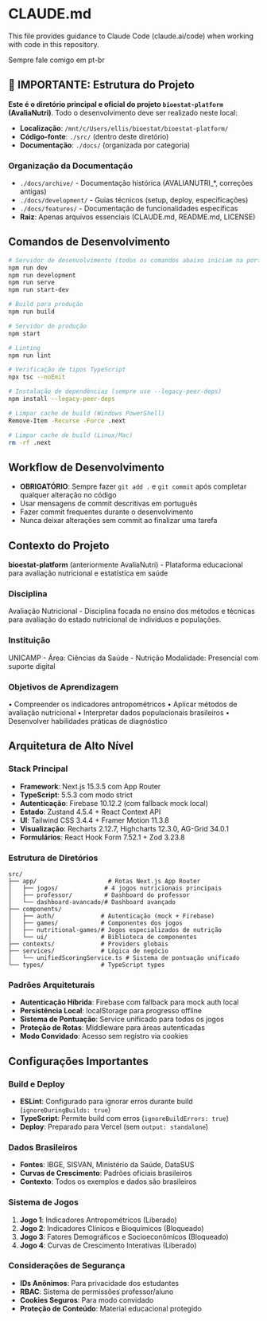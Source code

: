 # CLAUDE.md

This file provides guidance to Claude Code (claude.ai/code) when working with code in this repository.

Sempre fale comigo em pt-br

## 🚨 IMPORTANTE: Estrutura do Projeto
**Este é o diretório principal e oficial do projeto `bioestat-platform` (AvaliaNutri)**. Todo o desenvolvimento deve ser realizado neste local:
- **Localização**: `/mnt/c/Users/ellis/bioestat/bioestat-platform/`
- **Código-fonte**: `./src/` (dentro deste diretório)
- **Documentação**: `./docs/` (organizada por categoria)

### Organização da Documentação
- `./docs/archive/` - Documentação histórica (AVALIANUTRI_*, correções antigas)
- `./docs/development/` - Guias técnicos (setup, deploy, especificações)
- `./docs/features/` - Documentação de funcionalidades específicas
- **Raiz**: Apenas arquivos essenciais (CLAUDE.md, README.md, LICENSE)

## Comandos de Desenvolvimento

```bash
# Servidor de desenvolvimento (todos os comandos abaixo iniciam na porta 3000)
npm run dev
npm run development
npm run serve
npm run start-dev

# Build para produção
npm run build

# Servidor de produção
npm start

# Linting
npm run lint

# Verificação de tipos TypeScript
npx tsc --noEmit

# Instalação de dependências (sempre use --legacy-peer-deps)
npm install --legacy-peer-deps

# Limpar cache de build (Windows PowerShell)
Remove-Item -Recurse -Force .next

# Limpar cache de build (Linux/Mac)
rm -rf .next
```

## Workflow de Desenvolvimento
- **OBRIGATÓRIO**: Sempre fazer `git add .` e `git commit` após completar qualquer alteração no código
- Usar mensagens de commit descritivas em português
- Fazer commit frequentes durante o desenvolvimento
- Nunca deixar alterações sem commit ao finalizar uma tarefa

## Contexto do Projeto
**bioestat-platform** (anteriormente AvaliaNutri) - Plataforma educacional para avaliação nutricional e estatística em saúde

### Disciplina
Avaliação Nutricional - Disciplina focada no ensino dos métodos e técnicas para avaliação do estado nutricional de indivíduos e populações.

### Instituição
UNICAMP - Área: Ciências da Saúde - Nutrição
Modalidade: Presencial com suporte digital

### Objetivos de Aprendizagem
• Compreender os indicadores antropométricos
• Aplicar métodos de avaliação nutricional
• Interpretar dados populacionais brasileiros
• Desenvolver habilidades práticas de diagnóstico

## Arquitetura de Alto Nível

### Stack Principal
- **Framework**: Next.js 15.3.5 com App Router
- **TypeScript**: 5.5.3 com modo strict
- **Autenticação**: Firebase 10.12.2 (com fallback mock local)
- **Estado**: Zustand 4.5.4 + React Context API
- **UI**: Tailwind CSS 3.4.4 + Framer Motion 11.3.8
- **Visualização**: Recharts 2.12.7, Highcharts 12.3.0, AG-Grid 34.0.1
- **Formulários**: React Hook Form 7.52.1 + Zod 3.23.8

### Estrutura de Diretórios
```
src/
├── app/                    # Rotas Next.js App Router
│   ├── jogos/             # 4 jogos nutricionais principais
│   ├── professor/         # Dashboard do professor
│   └── dashboard-avancado/# Dashboard avançado
├── components/            
│   ├── auth/             # Autenticação (mock + Firebase)
│   ├── games/            # Componentes dos jogos
│   ├── nutritional-games/# Jogos especializados de nutrição
│   └── ui/               # Biblioteca de componentes
├── contexts/             # Providers globais
├── services/             # Lógica de negócio
│   └── unifiedScoringService.ts # Sistema de pontuação unificado
└── types/                # TypeScript types
```

### Padrões Arquiteturais
- **Autenticação Híbrida**: Firebase com fallback para mock auth local
- **Persistência Local**: localStorage para progresso offline
- **Sistema de Pontuação**: Service unificado para todos os jogos
- **Proteção de Rotas**: Middleware para áreas autenticadas
- **Modo Convidado**: Acesso sem registro via cookies

## Configurações Importantes

### Build e Deploy
- **ESLint**: Configurado para ignorar erros durante build (`ignoreDuringBuilds: true`)
- **TypeScript**: Permite build com erros (`ignoreBuildErrors: true`)
- **Deploy**: Preparado para Vercel (sem `output: standalone`)

### Dados Brasileiros
- **Fontes**: IBGE, SISVAN, Ministério da Saúde, DataSUS
- **Curvas de Crescimento**: Padrões oficiais brasileiros
- **Contexto**: Todos os exemplos e dados são brasileiros

### Sistema de Jogos
1. **Jogo 1**: Indicadores Antropométricos (Liberado)
2. **Jogo 2**: Indicadores Clínicos e Bioquímicos (Bloqueado)
3. **Jogo 3**: Fatores Demográficos e Socioeconômicos (Bloqueado)
4. **Jogo 4**: Curvas de Crescimento Interativas (Liberado)

### Considerações de Segurança
- **IDs Anônimos**: Para privacidade dos estudantes
- **RBAC**: Sistema de permissões professor/aluno
- **Cookies Seguros**: Para modo convidado
- **Proteção de Conteúdo**: Material educacional protegido
